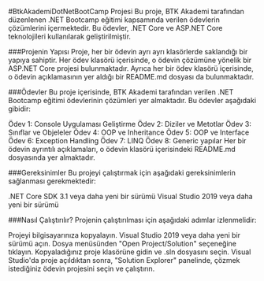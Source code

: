 #BtkAkademiDotNetBootCamp Projesi
Bu proje, BTK Akademi tarafından düzenlenen .NET Bootcamp eğitimi kapsamında verilen ödevlerin çözümlerini içermektedir. Bu ödevler, .NET Core ve ASP.NET Core teknolojileri kullanılarak geliştirilmiştir.

###Projenin Yapısı
Proje, her bir ödevin ayrı ayrı klasörlerde saklandığı bir yapıya sahiptir. Her ödev klasörü içerisinde, o ödevin çözümüne yönelik bir ASP.NET Core projesi bulunmaktadır. Ayrıca her bir ödev klasörü içerisinde, o ödevin açıklamasının yer aldığı bir README.md dosyası da bulunmaktadır.

###Ödevler
Bu proje içerisinde, BTK Akademi tarafından verilen .NET Bootcamp eğitimi ödevlerinin çözümleri yer almaktadır. Bu ödevler aşağıdaki gibidir:

Ödev 1: Console Uygulaması Geliştirme
Ödev 2: Diziler ve Metotlar
Ödev 3: Sınıflar ve Objeleler
Ödev 4: OOP ve Inheritance
Ödev 5: OOP ve Interface
Ödev 6: Exception Handling
Ödev 7: LINQ
Ödev 8: Generic yapılar
Her bir ödevin ayrıntılı açıklamaları, o ödevin klasörü içerisindeki README.md dosyasında yer almaktadır.

###Gereksinimler
Bu projeyi çalıştırmak için aşağıdaki gereksinimlerin sağlanması gerekmektedir:

.NET Core SDK 3.1 veya daha yeni bir sürümü
Visual Studio 2019 veya daha yeni bir sürümü

###Nasıl Çalıştırılır?
Projenin çalıştırılması için aşağıdaki adımlar izlenmelidir:

Projeyi bilgisayarınıza kopyalayın.
Visual Studio 2019 veya daha yeni bir sürümü açın.
Dosya menüsünden "Open Project/Solution" seçeneğine tıklayın.
Kopyaladığınız proje klasörüne gidin ve .sln dosyasını seçin.
Visual Studio'da proje açıldıktan sonra, "Solution Explorer" panelinde, çözmek istediğiniz ödevin projesini seçin ve çalıştırın.
